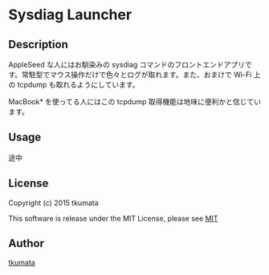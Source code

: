 # Sysdiag Launcher

## Description
AppleSeed な人にはお馴染みの sysdiag コマンドのフロントエンドアプリです。常駐型でマウス操作だけで色々とログが取れます。また、おまけで Wi-Fi 上の tcpdump も取れるようにしています。

MacBook* を使ってる人にはこの tcpdump 取得機能は地味に便利かと信じています。

## Usage
途中

## License
Copyright (c) 2015 tkumata

This software is release under the MIT License, please see [MIT](http://opensource.org/licenses/mit-license.php)

## Author
[tkumata](https://github.com/tkumata)

